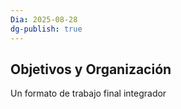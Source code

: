 ```yaml
---
Dia: 2025-08-28
dg-publish: true
---
```

## Objetivos y Organización 

Un formato de trabajo final integrador 

